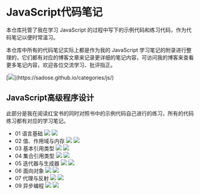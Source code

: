 # JavaScript代码笔记

本仓库托管了我在学习 JavaScript 的过程中写下的示例代码和练习代码，作为代码笔记以便时常温习。

本仓库中所有的代码笔记实际上都是作为我的 JavaScript 学习笔记的附录进行整理的，它们都有对应的博客文章来记录更详细的笔记内容，可访问我的博客来查看更多笔记内容，欢迎各位交流学习、批评指正。

[![](https://img.shields.io/static/v1?label=%E8%AE%BF%E9%97%AE&message=%E5%A4%A7%E6%A3%AE%E7%9A%84%E5%8D%9A%E5%AE%A2%20-%20JS%E4%B8%93%E6%A0%8F&labelColor=rgb(32,110,211)&color=rgb(58,186,233)&logo=Symantec&style=flat-square)](https://sadose.github.io/categories/js/)

## JavaScript高级程序设计

此部分是我在阅读红宝书的同时对照书中的示例代码自己进行的练习，所有的代码练习都有对应的学习笔记。

- 01 语言基础
[![](https://img.shields.io/static/v1?label=&message=%E4%BB%A3%E7%A0%81&color=blue)](https://github.com/sadose/JavaScript-code-notes/blob/main/1%20JavaScript%E9%AB%98%E7%BA%A7%E7%A8%8B%E5%BA%8F%E8%AE%BE%E8%AE%A1/01%20%E8%AF%AD%E8%A8%80%E5%9F%BA%E7%A1%80.js)
[![](https://img.shields.io/static/v1?label=&message=%E7%AC%94%E8%AE%B0&color=orange)](https://sadose.github.io/2021/12/04/js001/)
- 02 值、作用域与内存
[![](https://img.shields.io/static/v1?label=&message=%E4%BB%A3%E7%A0%81&color=blue)](https://github.com/sadose/JavaScript-code-notes/blob/main/1%20JavaScript%E9%AB%98%E7%BA%A7%E7%A8%8B%E5%BA%8F%E8%AE%BE%E8%AE%A1/02%20%E5%80%BC%E3%80%81%E4%BD%9C%E7%94%A8%E5%9F%9F%E4%B8%8E%E5%86%85%E5%AD%98.js)
[![](https://img.shields.io/static/v1?label=&message=%E7%AC%94%E8%AE%B0&color=orange)](https://sadose.github.io/2021/12/07/js002/)
- 03 基本引用类型
[![](https://img.shields.io/static/v1?label=&message=%E4%BB%A3%E7%A0%81&color=blue)](https://github.com/sadose/JavaScript-code-notes/blob/main/1%20JavaScript%E9%AB%98%E7%BA%A7%E7%A8%8B%E5%BA%8F%E8%AE%BE%E8%AE%A1/03%20%E5%9F%BA%E6%9C%AC%E5%BC%95%E7%94%A8%E7%B1%BB%E5%9E%8B.js)
[![](https://img.shields.io/static/v1?label=&message=%E7%AC%94%E8%AE%B0&color=orange)](https://sadose.github.io/2021/12/08/js003/)
- 04 集合引用类型
[![](https://img.shields.io/static/v1?label=&message=%E4%BB%A3%E7%A0%81&color=blue)](https://github.com/sadose/JavaScript-code-notes/blob/main/1%20JavaScript%E9%AB%98%E7%BA%A7%E7%A8%8B%E5%BA%8F%E8%AE%BE%E8%AE%A1/04%20%E9%9B%86%E5%90%88%E5%BC%95%E7%94%A8%E7%B1%BB%E5%9E%8B.js)
[![](https://img.shields.io/static/v1?label=&message=%E7%AC%94%E8%AE%B0&color=orange)](https://sadose.github.io/2021/12/10/js004/)
- 05 迭代器与生成器
[![](https://img.shields.io/static/v1?label=&message=%E4%BB%A3%E7%A0%81&color=blue)](https://github.com/sadose/JavaScript-code-notes/blob/main/1%20JavaScript%E9%AB%98%E7%BA%A7%E7%A8%8B%E5%BA%8F%E8%AE%BE%E8%AE%A1/05%20%E8%BF%AD%E4%BB%A3%E5%99%A8%E4%B8%8E%E7%94%9F%E6%88%90%E5%99%A8.js)
[![](https://img.shields.io/static/v1?label=&message=%E7%AC%94%E8%AE%B0&color=orange)](https://sadose.github.io/2021/12/13/js005/)
- 06 面向对象
[![](https://img.shields.io/static/v1?label=&message=%E4%BB%A3%E7%A0%81&color=blue)](https://github.com/sadose/JavaScript-code-notes/blob/main/1%20JavaScript%E9%AB%98%E7%BA%A7%E7%A8%8B%E5%BA%8F%E8%AE%BE%E8%AE%A1/06%20%E9%9D%A2%E5%90%91%E5%AF%B9%E8%B1%A1.js)
[![](https://img.shields.io/static/v1?label=&message=%E7%AC%94%E8%AE%B0&color=orange)](https://sadose.github.io/2021/12/15/js006/)
- 07 代理与反射
[![](https://img.shields.io/static/v1?label=&message=%E4%BB%A3%E7%A0%81&color=blue)](https://github.com/sadose/JavaScript-code-notes/blob/main/1%20JavaScript%E9%AB%98%E7%BA%A7%E7%A8%8B%E5%BA%8F%E8%AE%BE%E8%AE%A1/07%20%E4%BB%A3%E7%90%86%E4%B8%8E%E5%8F%8D%E5%B0%84.js)
[![](https://img.shields.io/static/v1?label=&message=%E7%AC%94%E8%AE%B0&color=orange)]()
- 09 异步编程
[![](https://img.shields.io/static/v1?label=&message=%E4%BB%A3%E7%A0%81&color=blue)](https://github.com/sadose/JavaScript-code-notes/blob/main/1%20JavaScript%E9%AB%98%E7%BA%A7%E7%A8%8B%E5%BA%8F%E8%AE%BE%E8%AE%A1/09%20%E5%BC%82%E6%AD%A5%E7%BC%96%E7%A8%8B.js)
[![](https://img.shields.io/static/v1?label=&message=%E7%AC%94%E8%AE%B0&color=orange)]()

<!-- [![](https://img.shields.io/static/v1?label=&message=%E4%BB%A3%E7%A0%81&color=blue)]() [![](https://img.shields.io/static/v1?label=&message=%E7%AC%94%E8%AE%B0&color=orange)]() -->
